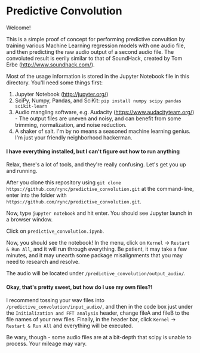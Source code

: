 # Predictive Convolution

Welcome!

This is a simple proof of concept for performing predictive convultion by training various Machine Learning regression models with one audio file, and then predicting the raw audio output of a second audio file. The convoluted result is eerily similar to that of SoundHack, created by Tom Erbe (http://www.soundhack.com/).

Most of the usage information is stored in the Jupyter Notebook file in this directory. You'll need some things first:

1. Jupyter Notebook (http://jupyter.org/)
2. SciPy, Numpy, Pandas, and SciKit: `pip install numpy scipy pandas scikit-learn`
3. Audio mangling software, e.g. Audacity (https://www.audacityteam.org/) - The output files are uneven and noisy, and can benefit from some trimming, normalization, and noise reduction.
4. A shaker of salt. I'm by no means a seasoned machine learning genius. I'm just your friendly neighborhood hackerman.

#### I have everything installed, but I can't figure out how to run anything

Relax, there's a lot of tools, and they're really confusing. Let's get you up and running.

After you clone this repository using `git clone https://github.com/rync/predictive_convolution.git` at the command-line, enter into the folder with `https://github.com/rync/predictive_convolution.git`.

Now, type `jupyter notebook` and hit enter. You should see Jupyter launch in a browser window.

Click on `predictive_convolution.ipynb`.

Now, you should see the notebook! In the menu, click on `Kernel` -> `Restart & Run All`, and it will run through everything. Be patient, it may take a few minutes, and it may unearth some package misalignments that you may need to research and resolve.

The audio will be located under `/predictive_convolution/output_audio/`.

#### Okay, that's pretty sweet, but how do I use my own files?!

I recommend tossing your wav files into `/predictive_convolution/input_audio/`, and then in the code box just under the `Initialization and FFT analysis` header, change fileA and fileB to the file names of your new files. Finally, in the header bar, click `Kernel` -> `Restart & Run All` and everything will be executed.

Be wary, though - some audio files are at a bit-depth that scipy is unable to process. Your mileage may vary.